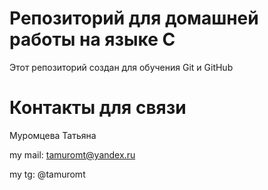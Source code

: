 # Репозиторий для домашней работы на языке C
Этот репозиторий создан для обучения Git и GitHub

# Контакты для связи
Муромцева Татьяна

my mail: tamuromt@yandex.ru

my tg: @tamuromt
